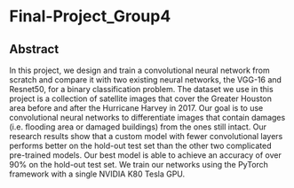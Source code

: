 # Final-Project_Group4

## Abstract

In this project, we design and train a convolutional neural network from scratch and compare it with two existing neural networks, the VGG-16 and Resnet50, for a binary classification problem. The dataset we use in this project is a collection of satellite images that cover the Greater Houston area before and after the Hurricane Harvey in 2017. Our goal is to use convolutional neural networks to differentiate images that contain damages (i.e. flooding area or damaged buildings) from the ones still intact. Our research results show that a custom model with fewer convolutional layers performs better on the hold-out test set than the other two complicated pre-trained models. Our best model is able to achieve an accuracy of over 90% on the hold-out test set. We train our networks using the PyTorch framework with a single NVIDIA K80 Tesla GPU.      
